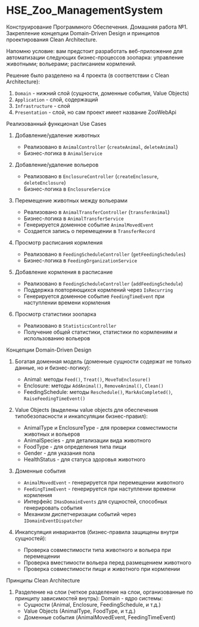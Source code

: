 ﻿# HSE_Zoo_ManagementSystem
Конструирование Программного Обеспечения. Домашняя работа №1. Закрепление концепции Domain-Driven Design и принципов проектирования Clean Architecture. 

Напомню условие: вам предстоит разработать веб-приложение для автоматизации следующих бизнес-процессов зоопарка: управление животными; вольерами; расписанием кормлений. 

Решение было разделено на 4 проекта (в соответствии с Clean Architecture):

1. `Domain` - нижний слой (сущности, доменные события, Value Objects)
2.  `Application` - слой, содержащий
3.  `Infrastructure` - слой
4.  `Presentation` - слой, но сам проект имеет название ZooWebApi



Реализованный функционал
Use Cases
1. Добавление/удаление животных
   - Реализовано в `AnimalController` (`createAnimal`, `deleteAnimal`)
   - Бизнес-логика в `AnimalService`

2. Добавление/удаление вольеров
   - Реализовано в `EnclosureController` (`createEnclosure`, `deleteEnclosure`)
   - Бизнес-логика в `EnclosureService`

3. Перемещение животных между вольерами
   - Реализовано в `AnimalTransferController` (`transferAnimal`)
   - Бизнес-логика в `AnimalTransferService`
   - Генерируется доменное событие `AnimalMovedEvent`
   - Создается запись о перемещении в `TransferRecord`

4. Просмотр расписания кормления
   - Реализовано в `FeedingScheduleController` (`getFeedingSchedules`)
   - Бизнес-логика в `FeedingOrganizationService`

5. Добавление кормления в расписание
   - Реализовано в `FeedingScheduleController` (`addFeedingSchedule`)
   - Поддержка повторяющихся кормлений через `IsRecurring`
   - Генерируется доменное событие `FeedingTimeEvent` при наступлении времени кормления

6. Просмотр статистики зоопарка
   - Реализовано в `StatisticsController`
   - Получение общей статистики, статистики по кормлениям и использованию вольеров



Концепции Domain-Driven Design

1. Богатая доменная модель (доменные сущности содержат не только данные, но и бизнес-логику):
   - Animal: методы `Feed()`, `Treat()`, `MoveToEnclosure()`
   - Enclosure: методы `AddAnimal()`, `RemoveAnimal()`, `Clean()`
   - FeedingSchedule: методы `Reschedule()`, `MarkAsCompleted()`, `RaiseFeedingTimeEvent()`

2. Value Objects (выделены value objects для обеспечения типобезопасности и инкапсуляции бизнес-правил):
   - AnimalType и EnclosureType - для проверки совместимости животных и вольеров
   - AnimalSpecies - для детализации вида животного
   - FoodType - для определения типа пищи
   - Gender - для указания пола
   - HealthStatus - для статуса здоровья животного

3. Доменные события
   - `AnimalMovedEvent` - генерируется при перемещении животного
   - `FeedingTimeEvent` - генерируется при наступлении времени кормления
   - Интерфейс `IHasDomainEvents` для сущностей, способных генерировать события
   - Механизм диспетчеризации событий через `IDomainEventDispatcher`

4. Инкапсуляция инвариантов (бизнес-правила защищены внутри сущностей):
   - Проверка совместимости типа животного и вольера при перемещении
   - Проверка вместимости вольера перед размещением животного
   - Проверка совместимости пищи и животного при кормлении


Принципы Clean Architecture
1. Разделение на слои (четкое разделение на слои, организованные по принципу зависимостей внутрь):
   Domain - ядро системы:
   - Сущности (Animal, Enclosure, FeedingSchedule, и т.д.)
   - Value Objects (AnimalType, FoodType, и т.д.)
   - Доменные события (AnimalMovedEvent, FeedingTimeEvent)
